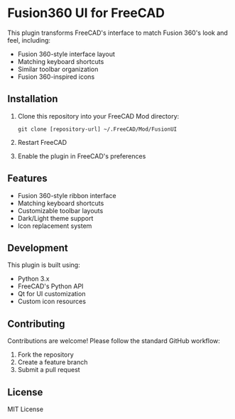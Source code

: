 # Fusion360 UI for FreeCAD

This plugin transforms FreeCAD's interface to match Fusion 360's look and feel, including:
- Fusion 360-style interface layout
- Matching keyboard shortcuts
- Similar toolbar organization
- Fusion 360-inspired icons

## Installation

1. Clone this repository into your FreeCAD Mod directory:
   ```
   git clone [repository-url] ~/.FreeCAD/Mod/FusionUI
   ```

2. Restart FreeCAD

3. Enable the plugin in FreeCAD's preferences

## Features

- Fusion 360-style ribbon interface
- Matching keyboard shortcuts
- Customizable toolbar layouts
- Dark/Light theme support
- Icon replacement system

## Development

This plugin is built using:
- Python 3.x
- FreeCAD's Python API
- Qt for UI customization
- Custom icon resources

## Contributing

Contributions are welcome! Please follow the standard GitHub workflow:
1. Fork the repository
2. Create a feature branch
3. Submit a pull request

## License

MIT License 